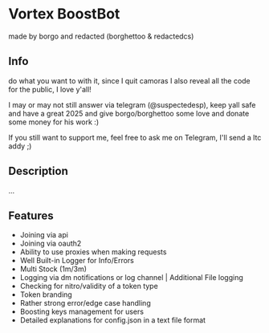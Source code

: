 # Vortex BoostBot
made by borgo and redacted (borghettoo & redactedcs)

## Info
do what you want to with it, since I quit camoras I also reveal all the code for the public, I love y'all!

I may or may not still answer via telegram (@suspectedesp), keep yall safe and have a great 2025 and give borgo/borghettoo some love and donate some money for his work :)

If you still want to support me, feel free to ask me on Telegram, I'll send a ltc addy ;)

## Description
... <!-- add desc here -->

## Features
- Joining via api
- Joining via oauth2
- Ability to use proxies when making requests 
- Well Built-in Logger for Info/Errors
- Multi Stock (1m/3m)
- Logging via dm notifications or log channel | Additional File logging
- Checking for nitro/validity of a token type
- Token branding
- Rather strong error/edge case handling
- Boosting keys management for users
- Detailed explanations for config.json in a text file format
<!-- add more features here -->

<!-- bla bla -->
